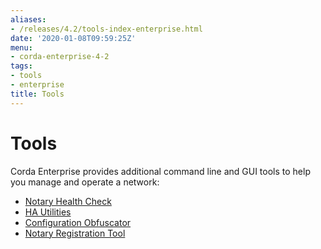 ```yaml
---
aliases:
- /releases/4.2/tools-index-enterprise.html
date: '2020-01-08T09:59:25Z'
menu:
- corda-enterprise-4-2
tags:
- tools
- enterprise
title: Tools
---
```



# Tools

Corda Enterprise provides additional command line and GUI tools to help you manage and operate a network:



* [Notary Health Check](notary-healthcheck.md)
* [HA Utilities](ha-utilities.md)
* [Configuration Obfuscator](tools-config-obfuscator.md)
* [Notary Registration Tool](notary-reg-tool.md)



